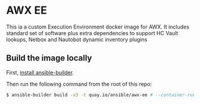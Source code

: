 # AWX EE

This ia a custom Execution Environment docker image for AWX.
It includes standard set of software plus extra dependencies to support HC Vault lookups, Netbox and Nautobot dynamic inventory plugins

## Build the image locally

First, [install ansible-builder](https://ansible-builder.readthedocs.io/en/stable/installation/).

Then run the following command from the root of this repo:

```bash
$ ansible-builder build -v3 -t quay.io/ansible/awx-ee # --container-runtime=docker # Is podman by default
```
